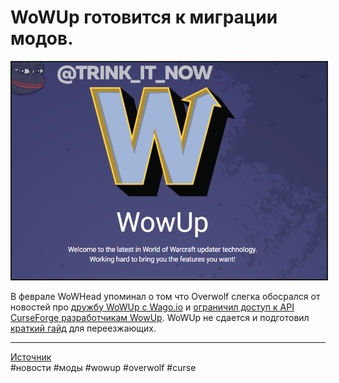 # WoWUp готовится к миграции модов.

<html>
<center>
<img src=https://raw.githubusercontent.com/MagicalCow/TrinkIT-News/main/Sources/Assets/WH327021/WH327021-1.png float=center border=2>
</center>  
</html>

В феврале WoWHead упоминал о том что Overwolf слегка обосрался от новостей про [дружбу WoWUp c Wago.io](https://mailcoach.method.gg/webview/7e52f06b-1a71-4307-aef1-712b3a16a378) и [ограничил доступ к API CurseForge разработчикам WowUp](https://www.wowhead.com/news/ads-revenue-and-api-wowup-and-overwolf-split-over-addon-development-325912). WoWUp не сдается и подготовил [краткий гайд](../Guides/WowUp-Curseforge-Migration.md) для переезжающих.  
  
---
[Источник](https://www.wowhead.com/news/327021)  
#новости #моды #wowup #overwolf #curse